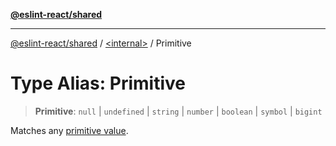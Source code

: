 [**@eslint-react/shared**](../../README.md)

***

[@eslint-react/shared](../../README.md) / [\<internal\>](../README.md) / Primitive

# Type Alias: Primitive

> **Primitive**: `null` \| `undefined` \| `string` \| `number` \| `boolean` \| `symbol` \| `bigint`

Matches any [primitive value](https://developer.mozilla.org/en-US/docs/Glossary/Primitive).

